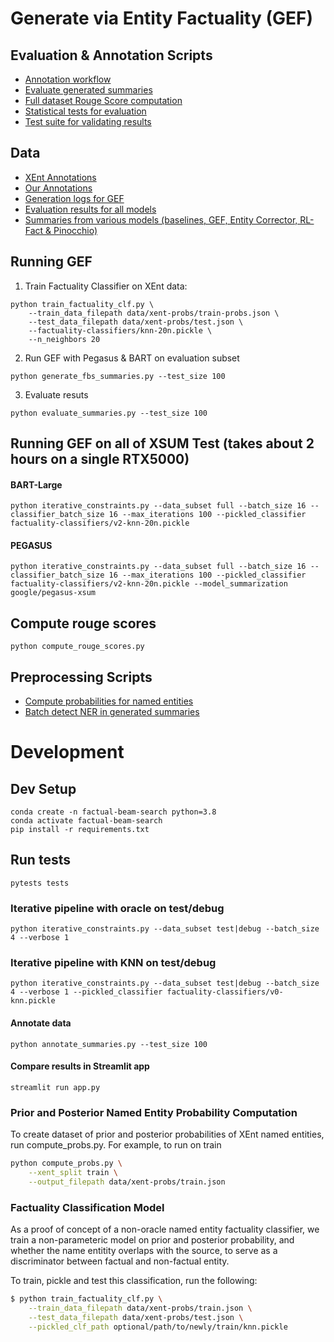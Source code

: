 # Generate via Entity Factuality (GEF)

## Evaluation & Annotation Scripts
- [Annotation workflow](annotation_demo.ipynb)
- [Evaluate generated summaries](evaluate_summaries.py)
- [Full dataset Rouge Score computation](compute_rouge_scores.py)
- [Statistical tests for evaluation](evaluation_statistical_tests.ipynb)
- [Test suite for validating results](tests/test_evaluation.py)

## Data
- [XEnt Annotations](data/xent/)
- [Our Annotations](data/xsum/gold-metrics.json)
- [Generation logs for GEF](results/gef-logs/)
- [Evaluation results for all models](results/evaluation/)
- [Summaries from various models (baselines, GEF, Entity Corrector, RL-Fact & Pinocchio)](data/xsum/)

## Running GEF
1. Train Factuality Classifier on XEnt data:
```
python train_factuality_clf.py \
    --train_data_filepath data/xent-probs/train-probs.json \
    --test_data_filepath data/xent-probs/test.json \
    --factuality-classifiers/knn-20n.pickle \
    --n_neighbors 20
``` 
2. Run GEF with Pegasus & BART on evaluation subset
```
python generate_fbs_summaries.py --test_size 100
```
3. Evaluate resuts
```
python evaluate_summaries.py --test_size 100
```

## Running GEF on all of XSUM Test (takes about 2 hours on a single RTX5000)
#### BART-Large
```
python iterative_constraints.py --data_subset full --batch_size 16 --classifier_batch_size 16 --max_iterations 100 --pickled_classifier factuality-classifiers/v2-knn-20n.pickle
```

#### PEGASUS
```
python iterative_constraints.py --data_subset full --batch_size 16 --classifier_batch_size 16 --max_iterations 100 --pickled_classifier factuality-classifiers/v2-knn-20n.pickle --model_summarization google/pegasus-xsum
```

## Compute rouge scores
```
python compute_rouge_scores.py
```

## Preprocessing Scripts
- [Compute probabilities for named entities](compute_probs.py)
- [Batch detect NER in generated summaries](batch_detect_entities.py.py)

# Development
## Dev Setup
```
conda create -n factual-beam-search python=3.8
conda activate factual-beam-search
pip install -r requirements.txt
```

## Run tests
```
pytests tests
```

### Iterative pipeline with oracle on test/debug
```
python iterative_constraints.py --data_subset test|debug --batch_size 4 --verbose 1
```

### Iterative pipeline with KNN on test/debug
```
python iterative_constraints.py --data_subset test|debug --batch_size 4 --verbose 1 --pickled_classifier factuality-classifiers/v0-knn.pickle
```
#### Annotate data
```
python annotate_summaries.py --test_size 100
```

#### Compare results in Streamlit app
```
streamlit run app.py
```

### Prior and Posterior Named Entity Probability Computation

To create dataset of prior and posterior probabilities of XEnt named entities,
run compute_probs.py. For example, to run on train

```bash
python compute_probs.py \
    --xent_split train \
    --output_filepath data/xent-probs/train.json
```

### Factuality Classification Model

As a proof of concept of a non-oracle named entity factuality classifier, we
train a non-parameteric model on prior and posterior probability, and whether
the name entitity overlaps with the source, to serve as a discriminator between
factual and non-factual entity.

To train, pickle and test this classification, run the following:

```bash
$ python train_factuality_clf.py \
    --train_data_filepath data/xent-probs/train.json \
    --test_data_filepath data/xent-probs/test.json \
    --pickled_clf_path optional/path/to/newly/train/knn.pickle
```
